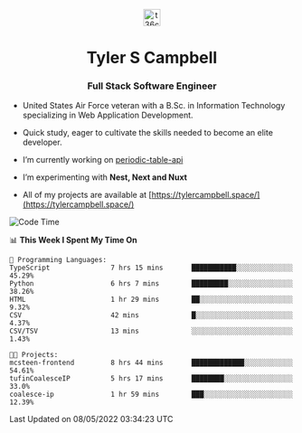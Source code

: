 <p align="center">
<a href="https://www.linkedin.com/in/t36campbell" target="blank"><img align="center" src="https://ik.imagekit.io/t36campbell/Portfolio/linkedin.png.original_m8bbGgPh6.png" alt="t36campbell" height="30" width="30" /></a>
</p>
<h1 align="center">Tyler S Campbell</h1>
<h3 align="center">Full Stack Software Engineer</h3>

* United States Air Force veteran with a B.Sc. in Information Technology specializing in Web Application Development. 

* Quick study, eager to cultivate the skills needed to become an elite developer.

* I’m currently working on [periodic-table-api](https://github.com/t36campbell/periodic-table-api)

* I’m experimenting with **Nest, Next and Nuxt**

* All of my projects are available at [https://tylercampbell.space/](https://tylercampbell.space/)

<!--START_SECTION:waka-->
![Code Time](http://img.shields.io/badge/Code%20Time-1%2C620%20hrs%2024%20mins-blue)

📊 **This Week I Spent My Time On** 

```text
💬 Programming Languages: 
TypeScript               7 hrs 15 mins       ███████████░░░░░░░░░░░░░░   45.29% 
Python                   6 hrs 7 mins        █████████░░░░░░░░░░░░░░░░   38.26% 
HTML                     1 hr 29 mins        ██░░░░░░░░░░░░░░░░░░░░░░░   9.32% 
CSV                      42 mins             █░░░░░░░░░░░░░░░░░░░░░░░░   4.37% 
CSV/TSV                  13 mins             ░░░░░░░░░░░░░░░░░░░░░░░░░   1.43%

🐱‍💻 Projects: 
mcsteen-frontend         8 hrs 44 mins       █████████████░░░░░░░░░░░░   54.61% 
tufinCoalesceIP          5 hrs 17 mins       ████████░░░░░░░░░░░░░░░░░   33.0% 
coalesce-ip              1 hr 59 mins        ███░░░░░░░░░░░░░░░░░░░░░░   12.39%

```


 Last Updated on 08/05/2022 03:34:23 UTC
<!--END_SECTION:waka-->
